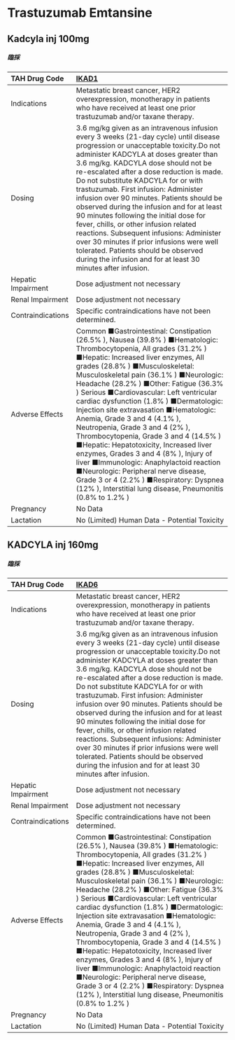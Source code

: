 # Trastuzumab Emtansine

## Kadcyla inj 100mg

##### 臨採

| TAH Drug Code      | [IKAD1](https://www.tahsda.org.tw/drugs/hissearch.php?drug_code=IKAD1)                                                                                                                                                                                                                                                                                                                                                                                                                                                                                                                                                                                                                                                                                                                                       |
|:-------------------|:-------------------------------------------------------------------------------------------------------------------------------------------------------------------------------------------------------------------------------------------------------------------------------------------------------------------------------------------------------------------------------------------------------------------------------------------------------------------------------------------------------------------------------------------------------------------------------------------------------------------------------------------------------------------------------------------------------------------------------------------------------------------------------------------------------------|
| Indications        | Metastatic breast cancer, HER2 overexpression, monotherapy in patients who have received at least one prior trastuzumab and/or taxane therapy.                                                                                                                                                                                                                                                                                                                                                                                                                                                                                                                                                                                                                                                               |
| Dosing             | 3.6 mg/kg given as an intravenous infusion every 3 weeks (21-day cycle) until disease progression or unacceptable toxicity.Do not administer KADCYLA at doses greater than 3.6 mg/kg. KADCYLA dose should not be re-escalated after a dose reduction is made. Do not substitute KADCYLA for or with trastuzumab. First infusion: Administer infusion over 90 minutes. Patients should be observed during the infusion and for at least 90 minutes following the initial dose for fever, chills, or other infusion related reactions. Subsequent infusions: Administer over 30 minutes if prior infusions were well tolerated. Patients should be observed during the infusion and for at least 30 minutes after infusion.                                                                                    |
| Hepatic Impairment | Dose adjustment not necessary                                                                                                                                                                                                                                                                                                                                                                                                                                                                                                                                                                                                                                                                                                                                                                                |
| Renal Impairment   | Dose adjustment not necessary                                                                                                                                                                                                                                                                                                                                                                                                                                                                                                                                                                                                                                                                                                                                                                                |
| Contraindications  | Specific contraindications have not been determined.                                                                                                                                                                                                                                                                                                                                                                                                                                                                                                                                                                                                                                                                                                                                                         |
| Adverse Effects    | Common ■Gastrointestinal: Constipation (26.5% ), Nausea (39.8% ) ■Hematologic: Thrombocytopenia, All grades (31.2% ) ■Hepatic: Increased liver enzymes, All grades (28.8% ) ■Musculoskeletal: Musculoskeletal pain (36.1% ) ■Neurologic: Headache (28.2% ) ■Other: Fatigue (36.3% ) Serious ■Cardiovascular: Left ventricular cardiac dysfunction (1.8% ) ■Dermatologic: Injection site extravasation ■Hematologic: Anemia, Grade 3 and 4 (4.1% ), Neutropenia, Grade 3 and 4 (2% ), Thrombocytopenia, Grade 3 and 4 (14.5% ) ■Hepatic: Hepatotoxicity, Increased liver enzymes, Grades 3 and 4 (8% ), Injury of liver ■Immunologic: Anaphylactoid reaction ■Neurologic: Peripheral nerve disease, Grade 3 or 4 (2.2% ) ■Respiratory: Dyspnea (12% ), Interstitial lung disease, Pneumonitis (0.8% to 1.2% ) |
| Pregnancy          | No Data                                                                                                                                                                                                                                                                                                                                                                                                                                                                                                                                                                                                                                                                                                                                                                                                      |
| Lactation          | No (Limited) Human Data - Potential Toxicity                                                                                                                                                                                                                                                                                                                                                                                                                                                                                                                                                                                                                                                                                                                                                                 |

## KADCYLA inj 160mg

##### 臨採

| TAH Drug Code      | [IKAD6](https://www.tahsda.org.tw/drugs/hissearch.php?drug_code=IKAD6)                                                                                                                                                                                                                                                                                                                                                                                                                                                                                                                                                                                                                                                                                                                                       |
|:-------------------|:-------------------------------------------------------------------------------------------------------------------------------------------------------------------------------------------------------------------------------------------------------------------------------------------------------------------------------------------------------------------------------------------------------------------------------------------------------------------------------------------------------------------------------------------------------------------------------------------------------------------------------------------------------------------------------------------------------------------------------------------------------------------------------------------------------------|
| Indications        | Metastatic breast cancer, HER2 overexpression, monotherapy in patients who have received at least one prior trastuzumab and/or taxane therapy.                                                                                                                                                                                                                                                                                                                                                                                                                                                                                                                                                                                                                                                               |
| Dosing             | 3.6 mg/kg given as an intravenous infusion every 3 weeks (21-day cycle) until disease progression or unacceptable toxicity.Do not administer KADCYLA at doses greater than 3.6 mg/kg. KADCYLA dose should not be re-escalated after a dose reduction is made. Do not substitute KADCYLA for or with trastuzumab. First infusion: Administer infusion over 90 minutes. Patients should be observed during the infusion and for at least 90 minutes following the initial dose for fever, chills, or other infusion related reactions. Subsequent infusions: Administer over 30 minutes if prior infusions were well tolerated. Patients should be observed during the infusion and for at least 30 minutes after infusion.                                                                                    |
| Hepatic Impairment | Dose adjustment not necessary                                                                                                                                                                                                                                                                                                                                                                                                                                                                                                                                                                                                                                                                                                                                                                                |
| Renal Impairment   | Dose adjustment not necessary                                                                                                                                                                                                                                                                                                                                                                                                                                                                                                                                                                                                                                                                                                                                                                                |
| Contraindications  | Specific contraindications have not been determined.                                                                                                                                                                                                                                                                                                                                                                                                                                                                                                                                                                                                                                                                                                                                                         |
| Adverse Effects    | Common ■Gastrointestinal: Constipation (26.5% ), Nausea (39.8% ) ■Hematologic: Thrombocytopenia, All grades (31.2% ) ■Hepatic: Increased liver enzymes, All grades (28.8% ) ■Musculoskeletal: Musculoskeletal pain (36.1% ) ■Neurologic: Headache (28.2% ) ■Other: Fatigue (36.3% ) Serious ■Cardiovascular: Left ventricular cardiac dysfunction (1.8% ) ■Dermatologic: Injection site extravasation ■Hematologic: Anemia, Grade 3 and 4 (4.1% ), Neutropenia, Grade 3 and 4 (2% ), Thrombocytopenia, Grade 3 and 4 (14.5% ) ■Hepatic: Hepatotoxicity, Increased liver enzymes, Grades 3 and 4 (8% ), Injury of liver ■Immunologic: Anaphylactoid reaction ■Neurologic: Peripheral nerve disease, Grade 3 or 4 (2.2% ) ■Respiratory: Dyspnea (12% ), Interstitial lung disease, Pneumonitis (0.8% to 1.2% ) |
| Pregnancy          | No Data                                                                                                                                                                                                                                                                                                                                                                                                                                                                                                                                                                                                                                                                                                                                                                                                      |
| Lactation          | No (Limited) Human Data - Potential Toxicity                                                                                                                                                                                                                                                                                                                                                                                                                                                                                                                                                                                                                                                                                                                                                                 |

